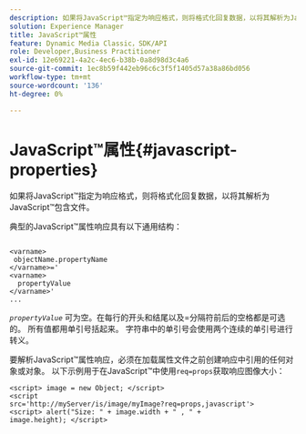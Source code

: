 ```yaml
---
description: 如果将JavaScript™指定为响应格式，则将格式化回复数据，以将其解析为JavaScript™包含文件。
solution: Experience Manager
title: JavaScript™属性
feature: Dynamic Media Classic，SDK/API
role: Developer,Business Practitioner
exl-id: 12e69221-4a2c-4ec6-b38b-0a8d98d3c4a6
source-git-commit: 1ec8b59f442eb96c6c3f5f1405d57a38a86bd056
workflow-type: tm+mt
source-wordcount: '136'
ht-degree: 0%

---
```


# JavaScript™属性{#javascript-properties}

如果将JavaScript™指定为响应格式，则将格式化回复数据，以将其解析为JavaScript™包含文件。

典型的JavaScript™属性响应具有以下通用结构：

```
           
<varname> 
 objectName.propertyName 
</varname>=' 
<varname>
  propertyValue 
</varname>' 
...
```

*`propertyValue`* 可为空。在每行的开头和结尾以及=分隔符前后的空格都是可选的。 所有值都用单引号括起来。 字符串中的单引号会使用两个连续的单引号进行转义。

要解析JavaScript™属性响应，必须在加载属性文件之前创建响应中引用的任何对象或对象。 以下示例用于在JavaScript™中使用`req=props`获取响应图像大小：

```
<script> image = new Object; </script> 
<script 
src='http://myServer/is/image/myImage?req=props,javascript'> 
<script> alert("Size: " + image.width + " , " + 
image.height); </script>
```
